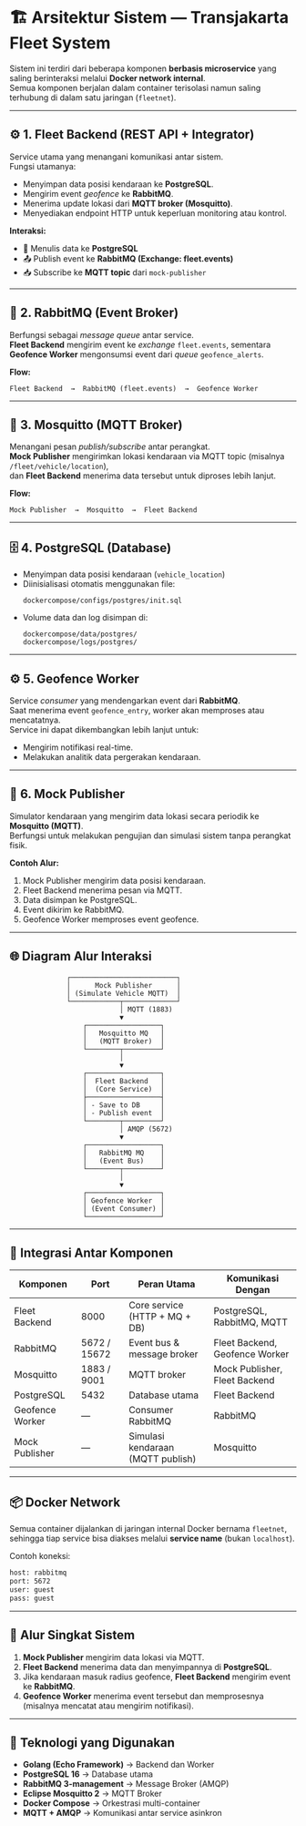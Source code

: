 # 🏗️ Arsitektur Sistem — Transjakarta Fleet System

Sistem ini terdiri dari beberapa komponen **berbasis microservice** yang saling berinteraksi melalui **Docker network internal**.  
Semua komponen berjalan dalam container terisolasi namun saling terhubung di dalam satu jaringan (`fleetnet`).

---

## ⚙️ 1. Fleet Backend (REST API + Integrator)
Service utama yang menangani komunikasi antar sistem.  
Fungsi utamanya:
- Menyimpan data posisi kendaraan ke **PostgreSQL**.
- Mengirim event *geofence* ke **RabbitMQ**.
- Menerima update lokasi dari **MQTT broker (Mosquitto)**.
- Menyediakan endpoint HTTP untuk keperluan monitoring atau kontrol.

**Interaksi:**
- 🔁 Menulis data ke **PostgreSQL**
- 📤 Publish event ke **RabbitMQ (Exchange: fleet.events)**
- 📥 Subscribe ke **MQTT topic** dari `mock-publisher`

---

## 🐇 2. RabbitMQ (Event Broker)
Berfungsi sebagai *message queue* antar service.  
**Fleet Backend** mengirim event ke *exchange* `fleet.events`, sementara **Geofence Worker** mengonsumsi event dari *queue* `geofence_alerts`.

**Flow:**
```
Fleet Backend  →  RabbitMQ (fleet.events)  →  Geofence Worker
```

---

## 📡 3. Mosquitto (MQTT Broker)
Menangani pesan *publish/subscribe* antar perangkat.  
**Mock Publisher** mengirimkan lokasi kendaraan via MQTT topic (misalnya `/fleet/vehicle/location`),  
dan **Fleet Backend** menerima data tersebut untuk diproses lebih lanjut.

**Flow:**
```
Mock Publisher  →  Mosquitto  →  Fleet Backend
```

---

## 🗄️ 4. PostgreSQL (Database)
- Menyimpan data posisi kendaraan (`vehicle_location`)
- Diinisialisasi otomatis menggunakan file:
  ```
  dockercompose/configs/postgres/init.sql
  ```
- Volume data dan log disimpan di:
  ```
  dockercompose/data/postgres/
  dockercompose/logs/postgres/
  ```

---

## ⚙️ 5. Geofence Worker
Service *consumer* yang mendengarkan event dari **RabbitMQ**.  
Saat menerima event `geofence_entry`, worker akan memproses atau mencatatnya.  
Service ini dapat dikembangkan lebih lanjut untuk:
- Mengirim notifikasi real-time.
- Melakukan analitik data pergerakan kendaraan.

---

## 🧪 6. Mock Publisher
Simulator kendaraan yang mengirim data lokasi secara periodik ke **Mosquitto (MQTT)**.  
Berfungsi untuk melakukan pengujian dan simulasi sistem tanpa perangkat fisik.

**Contoh Alur:**
1. Mock Publisher mengirim data posisi kendaraan.
2. Fleet Backend menerima pesan via MQTT.
3. Data disimpan ke PostgreSQL.
4. Event dikirim ke RabbitMQ.
5. Geofence Worker memproses event geofence.

---

## 🌐 Diagram Alur Interaksi

```text
              ┌──────────────────────────┐
              │      Mock Publisher      │
              │ (Simulate Vehicle MQTT)  │
              └────────────┬─────────────┘
                           │ MQTT (1883)
                           ▼
                  ┌──────────────────┐
                  │   Mosquitto MQ   │
                  │   (MQTT Broker)  │
                  └────────┬─────────┘
                           │
                           ▼
                  ┌──────────────────┐
                  │  Fleet Backend   │
                  │  (Core Service)  │
                  ├──────────────────┤
                  │ - Save to DB     │
                  │ - Publish event  │
                  └────────┬─────────┘
                           │ AMQP (5672)
                           ▼
                  ┌──────────────────┐
                  │   RabbitMQ MQ    │
                  │   (Event Bus)    │
                  └────────┬─────────┘
                           │
                           ▼
                  ┌──────────────────┐
                  │ Geofence Worker  │
                  │ (Event Consumer) │
                  └──────────────────┘
```

---

## 🧩 Integrasi Antar Komponen

| Komponen         | Port  | Peran Utama                        | Komunikasi Dengan        |
|------------------|-------|------------------------------------|--------------------------|
| Fleet Backend    | 8000  | Core service (HTTP + MQ + DB)      | PostgreSQL, RabbitMQ, MQTT |
| RabbitMQ         | 5672 / 15672 | Event bus & message broker       | Fleet Backend, Geofence Worker |
| Mosquitto        | 1883 / 9001   | MQTT broker                     | Mock Publisher, Fleet Backend |
| PostgreSQL       | 5432  | Database utama                     | Fleet Backend |
| Geofence Worker  | —     | Consumer RabbitMQ                  | RabbitMQ |
| Mock Publisher   | —     | Simulasi kendaraan (MQTT publish)  | Mosquitto |

---

## 📦 Docker Network

Semua container dijalankan di jaringan internal Docker bernama `fleetnet`,  
sehingga tiap service bisa diakses melalui **service name** (bukan `localhost`).

Contoh koneksi:
```bash
host: rabbitmq
port: 5672
user: guest
pass: guest
```

---

## 🔄 Alur Singkat Sistem

1. **Mock Publisher** mengirim data lokasi via MQTT.
2. **Fleet Backend** menerima data dan menyimpannya di **PostgreSQL**.
3. Jika kendaraan masuk radius geofence, **Fleet Backend** mengirim event ke **RabbitMQ**.
4. **Geofence Worker** menerima event tersebut dan memprosesnya (misalnya mencatat atau mengirim notifikasi).

---

## 🧱 Teknologi yang Digunakan

- **Golang (Echo Framework)** → Backend dan Worker
- **PostgreSQL 16** → Database utama
- **RabbitMQ 3-management** → Message Broker (AMQP)
- **Eclipse Mosquitto 2** → MQTT Broker
- **Docker Compose** → Orkestrasi multi-container
- **MQTT + AMQP** → Komunikasi antar service asinkron
